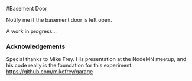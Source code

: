 #Basement Door

Notify me if the basement door is left open.


A work in progress...

### Acknowledgements
Special thanks to Mike Frey. His presentation at the NodeMN meetup, and his code really is the foundation for this experiment.
https://github.com/mikefrey/garage